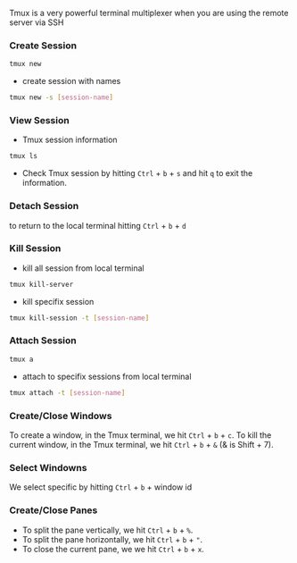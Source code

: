 Tmux is a very powerful terminal multiplexer when you are using the remote server via SSH

### Create Session
```bash
tmux new
```
* create session with names
```bash
tmux new -s [session-name]
```

### View Session
* Tmux session information
```bash
tmux ls
```
* Check Tmux session by hitting `Ctrl` + `b` + `s` and hit `q` to exit the information.

### Detach Session
to return to the local terminal 
hitting `Ctrl` + `b` + `d`

### Kill Session
* kill all session from local terminal
```bash
tmux kill-server
```
* kill specifix session
```bash
tmux kill-session -t [session-name]
```

### Attach Session
```bash
tmux a
```

* attach to specifix sessions from local terminal
```bash
tmux attach -t [session-name]
```

### Create/Close Windows
To create a window, in the Tmux terminal, we hit `Ctrl` + `b` + `c`. To kill the current window, in the Tmux terminal, we hit `Ctrl` + `b` + `&` (& is Shift + 7).

### Select Windowns
We select specific by hitting `Ctrl` + `b` + window id

### Create/Close Panes
* To split the pane vertically, we hit `Ctrl` + `b` + `%`. 
* To split the pane horizontally, we hit `Ctrl` + `b` + `"`. 
* To close the current pane, we we hit `Ctrl` + `b` + `x`.


